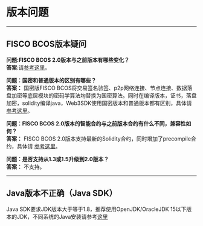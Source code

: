 # 版本问题
<hr>

## FISCO BCOS版本疑问
**问题:FISCO BCOS 2.0版本与之前版本有哪些变化？**<br>
**答案**:请[参考这里](./what_is_new.md)。

**问题：国密和普通版本的区别有哪些？**<br>
**答案：**
国密版FISCO BCOS将交易签名验签、p2p网络连接、节点连接、数据落盘加密等底层模块的密码学算法均替换为国密算法。同时在编译版本，证书，落盘加密，solidity编译java，Web3SDK使用国密版本和普通版本都有区别，具体请[参考这里](../manual/guomi_crypto.md)。

**问题：FISCO BCOS 2.0版本的智能合约与之前版本合约有什么不同，兼容性如何？**<br>
**答案：**
FISCO BCOS 2.0版本支持最新的Solidity合约，同时增加了precompile合约，具体请 [参考这里](../manual/smart_contract.md)。

**问题：是否支持从1.3或1.5升级到2.0版本？**<br>
**答案：** 不支持。

<hr>

## Java版本不正确（Java SDK）

Java SDK要求JDK版本大于等于1.8，推荐使用OpenJDK/OracleJDK 15以下版本的JDK，不同系统的Java安装请参考[这里](../installation.html#id9)
